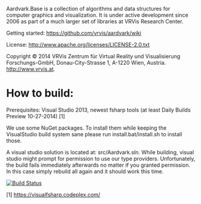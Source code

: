 Aardvark.Base is a collection of algorithms and data structures for computer graphics and visualization. It is under active development since 2006 as part of a much larger set of libraries at VRVis Research Center.

Getting started: https://github.com/vrvis/aardvark/wiki

License: http://www.apache.org/licenses/LICENSE-2.0.txt

Copyright © 2014 VRVis Zentrum für Virtual Reality und Visualisierung Forschungs-GmbH, Donau-City-Strasse 1, A-1220 Wien, Austria. http://www.vrvis.at.

How to build:
======================

Prerequisites:
Visual Studio 2013, newest fsharp tools (at least Daily Builds Preview 10-27-2014) [1]

We use some NuGet packages. To install them while keeping the VisualStudio build
system sane please run install.bat/install.sh to install those.

A visual studio solution is located at: src/Aardvark.sln.
While building, visual studio might prompt for permission to use our type providers. Unfortunately,
the build fails immediately afterwards no matter if you granted permission. In this case
simply rebuild all again and it should work this time.

[![Build Status](https://travis-ci.org/vrvis/aardvark.svg?branch=master)](https://travis-ci.org/vrvis/aardvark)


[1] https://visualfsharp.codeplex.com/
